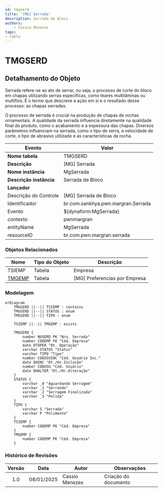 ```yaml
---
id: tmgserd
title: '[MG] Serrada'
description: Serrada de Bloco
authors:
    - Cassio Menezes
tags: 
- table
---
```

# TMGSERD

## Detalhamento do Objeto

Serrada refere-se ao ato de serrar, ou seja, o processo de corte do bloco em chapas utilizando serras específicas, como teares multilâminas ou multifios. É o termo que descreve a ação em si e o resultado desse processo: as chapas serradas.

O processo de serrada é crucial na produção de chapas de rochas ornamentais. A qualidade da serrada influencia diretamente na qualidade final do produto, como o acabamento e a espessura das chapas. Diversos parâmetros influenciam na serrada, como o tipo de serra, a velocidade de corte, o tipo de abrasivo utilizado e as características da rocha.

| Evento | Valor |
|--|--|
| **Nome tabela** | TMGSERD |
| **Descrição** | [MG] Serrada |
| **Nome instância** | MgSerrada |
| **Descrição instância** | Serrada de Bloco |
| **Lançador** |
| Descrição do Controle | [MG] Serrada de Bloco |
| Identificador | br.com.sankhya.pwn.margran.Serrada |
| Evento | ${dynaform:MgSerrada} |
| contexto | pwnmargran |
| entityName | MgSerrada |
| resourceID | br.com.pwn.margran.serrada |

### Objetos Relacionados

| Nome | Tipo do Objeto | Descrição |
|--|--|--|
| TSIEMP | Tabela | Empresa |
| [TMGEMP](TMGEMP.md) | Tabela | [MG] Preferencias por Empresa |

### Modelagem

```mermaid
erDiagram
    TMGSERD ||--|| TSIEMP : contains
    TMGSERD ||--|| STATUS : enum
    TMGSERD ||--|| TIPO : enum
    
    TSIEMP ||--|| TMGEMP : exists

    TMGSERD {
        number NUSERD PK "Nro. Serrada"
        number CODEMP FK "Cód. Empresa"
        date DTOPER "Dt. Operação"
        varchar STATUS "Status"
        varchar TIPO "Tipo"
        number CODUSUINC "Cód. Usuário Inc."
        date DHINC "Dt./Hr.Inclusão"
        number CODUSU "Cód. Usuário"
        date DHALTER "Dt./Hr.Alteração"
    }
    STATUS {
        varchar _0 "Aguardando Serragem"
        varchar _1 "Serrando"
        varchar _2 "Serragem Finalizada"
        varchar _3 "Polida"
	}
    TIPO {
        varchar S "Serrada"
        varchar P "Polimento"
	}
    TSIEMP {
        number CODEMP PK "Cód. Empresa"
    }
    TMGEMP {
        number CODEMP PK "Cód. Empresa"
    }
```

### Histórico de Revisões

| Versão | Data | Autor | Observações |
|:--:|:--:|--|--|
| 1.0 | 08/01/2025 | Cassio Menezes | Criação do documento |

